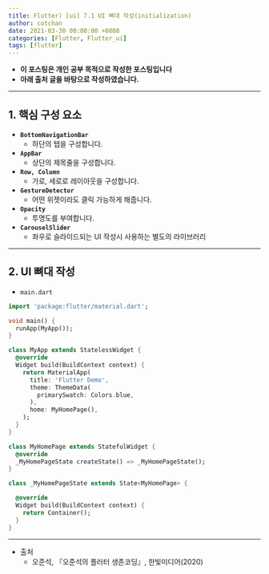 ```yaml
---
title: Flutter) [ui] 7.1 UI 뼈대 작성(initialization)
author: cotchan
date: 2021-03-30 00:00:00 +0800
categories: [Flutter, Flutter_ui]
tags: [flutter]   
---
```


+ **이 포스팅은 개인 공부 목적으로 작성한 포스팅입니다**
+ **아래 출처 글을 바탕으로 작성하였습니다.**

---

## 1. 핵심 구성 요소

- **`BottomNavigationBar`**
  - 하단의 탭을 구성합니다.
- **`AppBar`**
  - 상단의 제목줄을 구성합니다.
- **`Row, Column`**
  - 가로, 세로로 레이아웃을 구성합니다.
- **`GestureDetector`**
  - 어떤 위젯이라도 클릭 가능하게 해줍니다.
- **`Opacity`**
  - 투명도를 부여합니다.
- **`CarouselSlider`**
  - 좌우로 슬라이드되는 UI 작성시 사용하는 별도의 라이브러리

---

## 2. UI 뼈대 작성

+ `main.dart`

```dart
import 'package:flutter/material.dart';

void main() {
  runApp(MyApp());
}

class MyApp extends StatelessWidget {
  @override
  Widget build(BuildContext context) {
    return MaterialApp(
      title: 'Flutter Demo',
      theme: ThemeData(
        primarySwatch: Colors.blue,
      ),
      home: MyHomePage(),
    );
  }
}

class MyHomePage extends StatefulWidget {
  @override
  _MyHomePageState createState() => _MyHomePageState();
}

class _MyHomePageState extends State<MyHomePage> {

  @override
  Widget build(BuildContext context) {
    return Container();
  }
}

```

---

+ 출처
  + 오준석, 『오준석의 플러터 생존코딩』, 한빛미디어(2020)

